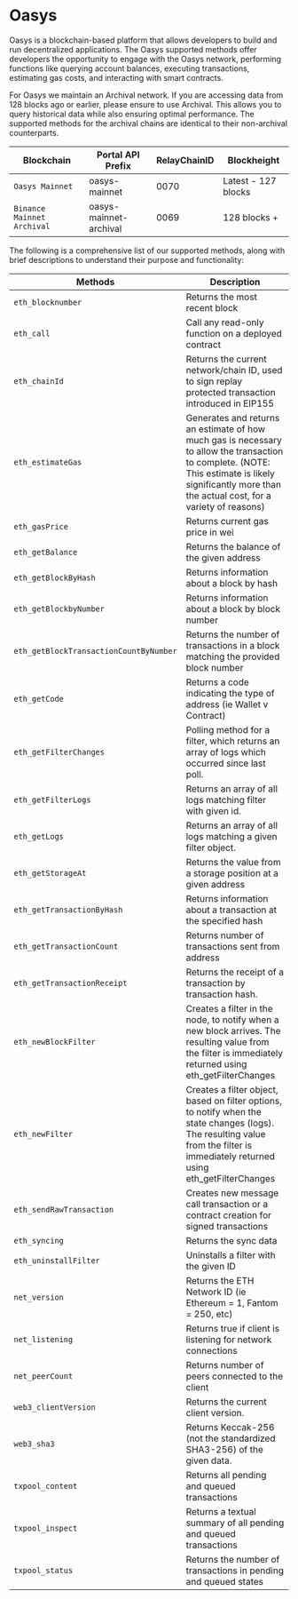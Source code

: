 # Oasys

Oasys is a blockchain-based platform that allows developers to build and run decentralized applications. The Oasys supported methods offer developers the opportunity to engage with the Oasys network, performing functions like querying account balances, executing transactions, estimating gas costs, and interacting with smart contracts.

For Oasys we maintain an Archival network. If you are accessing data from 128 blocks ago or earlier, please ensure to use Archival. This allows you to query historical data while also ensuring optimal performance. The supported methods for the archival chains are identical to their non-archival counterparts.

| Blockchain | Portal API Prefix | RelayChainID | Blockheight |
|---------|-------------|-------------|-------------|
| `Oasys Mainnet` | oasys-mainnet | 0070 | Latest - 127 blocks |
| `Binance Mainnet Archival` | oasys-mainnet-archival | 0069 | 128 blocks + |

The following is a comprehensive list of our supported methods, along with brief descriptions to understand their purpose and functionality:

| Methods                              | Description                                                                               |
|--------------------------------------|-------------------------------------------------------------------------------------------|
| `eth_blocknumber`                    | Returns the most recent block                                                             |
| `eth_call`                           | Call any read-only function on a deployed contract                                        |
| `eth_chainId`                        | Returns the current network/chain ID, used to sign replay protected transaction introduced in EIP155 |
| `eth_estimateGas`                    | Generates and returns an estimate of how much gas is necessary to allow the transaction to complete. (NOTE: This estimate is likely significantly more than the actual cost, for a variety of reasons) |
| `eth_gasPrice`                       | Returns current gas price in wei                                                          |
| `eth_getBalance`                     | Returns the balance of the given address                                                  |
| `eth_getBlockByHash`                 | Returns information about a block by hash                                                 |
| `eth_getBlockbyNumber`               | Returns information about a block by block number                                         |
| `eth_getBlockTransactionCountByNumber`| Returns the number of transactions in a block matching the provided block number |
| `eth_getCode`                        | Returns a code indicating the type of address (ie Wallet v Contract)                      |
| `eth_getFilterChanges`               | Polling method for a filter, which returns an array of logs which occurred since last poll. |
| `eth_getFilterLogs`                  | Returns an array of all logs matching filter with given id.                               |
| `eth_getLogs`                        | Returns an array of all logs matching a given filter object.                              |
| `eth_getStorageAt`                   | Returns the value from a storage position at a given address                              |
| `eth_getTransactionByHash`           | Returns information about a transaction at the specified hash                             |
| `eth_getTransactionCount`            | Returns number of transactions sent from address                                          |
| `eth_getTransactionReceipt`          | Returns the receipt of a transaction by transaction hash.                                 |
| `eth_newBlockFilter`                 | Creates a filter in the node, to notify when a new block arrives. The resulting value from the filter is immediately returned using eth_getFilterChanges |
| `eth_newFilter`                      | Creates a filter object, based on filter options, to notify when the state changes (logs). The resulting value from the filter is immediately returned using eth_getFilterChanges |
| `eth_sendRawTransaction`             | Creates new message call transaction or a contract creation for signed transactions        |
| `eth_syncing`                        | Returns the sync data                                                                     |
| `eth_uninstallFilter`                | Uninstalls a filter with the given ID                                                     |
| `net_version`                        | Returns the ETH Network ID (ie Ethereum = 1, Fantom = 250, etc)                           |
| `net_listening`                      | Returns true if client is listening for network connections                               |
| `net_peerCount`                      | Returns number of peers connected to the client                                           |
| `web3_clientVersion`                 | Returns the current client version.                                                       |
| `web3_sha3`                          | Returns Keccak-256 (not the standardized SHA3-256) of the given data.                     |
| `txpool_content`                     | Returns all pending and queued transactions                                               |
| `txpool_inspect`                     | Returns a textual summary of all pending and queued transactions                          |
| `txpool_status`                      | Returns the number of transactions in pending and queued states                           |
